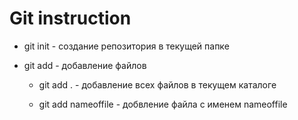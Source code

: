 # Git instruction

- git init - создание репозитория в текущей папке

- git add - добавление файлов

    - git add . - добавление всех файлов в текущем каталоге

    - git add nameoffile - добвление файла с именем nameoffile